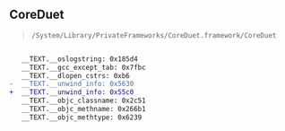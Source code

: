 ## CoreDuet

> `/System/Library/PrivateFrameworks/CoreDuet.framework/CoreDuet`

```diff

   __TEXT.__oslogstring: 0x185d4
   __TEXT.__gcc_except_tab: 0x7fbc
   __TEXT.__dlopen_cstrs: 0xb6
-  __TEXT.__unwind_info: 0x5630
+  __TEXT.__unwind_info: 0x55c0
   __TEXT.__objc_classname: 0x2c51
   __TEXT.__objc_methname: 0x266b1
   __TEXT.__objc_methtype: 0x6239

```
